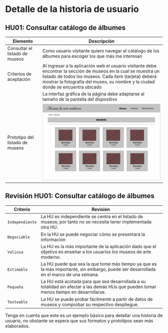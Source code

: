 # Detalle de la historia de usuario

## HU01: Consultar catálogo de álbumes

| Elemento                        | Descripción                                                                                                                                                                                                                                                 |
| ------------------------------- | ----------------------------------------------------------------------------------------------------------------------------------------------------------------------------------------------------------------------------------------------------------- |
| Consultar el listado de museos  | Como usuario visitante quiero navegar el catálogo de los álbumes para escoger los que más me interesan                                                                                                                                                      |
| Criterios de aceptación         | Al ingresar a la aplicación web el usuario visitante debe encontrar la sección de museos en la cual se muestra un listado de todos los museos. Cada ítem (tarjeta) deberá mostrar la fotografía del museo, su nombre y la ciudad donde se encuentra ubicado |
|                                 | La interfaz gráfica de la página debe adaptarse al tamaño de la pantalla del dispositivo                                                                                                                                                                    |
| Prototipo del listado de museos | ![Consultar listado de museos](../../assets/images/listadoMuseos.jpg)                                                                                                                                                                                       |


## Revisión HU01: Consultar catálogo de álbumes

| Criterio        | Revisión                                                                                                                                |
| --------------- | --------------------------------------------------------------------------------------------------------------------------------------- |
| `Independiente` | La HU es independiente se centra en el listado de museos; por tanto no se necesita tener implementada otra HU.                          |
| `Negociable`    | En la HU se puede negociar cómo se presentará la información                                                                            |
| `Valiosa`       | La HU es la más importante de la aplicación dado que el objetivo es enseñar a los usuarios los museos de arte moderno.                  |
| `Estimable`     | La HU puede que sea la que tome más tiempo ya que es la más importante, sin embargo, puede ser desarrollada en el marco de una semana.  |
| `Pequeña`       | La HU está acotada para que sea desarrollada a su totalidad sin afectar a las demás HUs que pueden tomar menos tiempo en desarrollarse. |
| `Testeable`     | La HU se puede probar fácilmente a partir de datos de museos y comprobar su respectivo despliegue.                                      |

Tenga en cuenta que este es un ejemplo básico para detallar una historia de usuario, no obstante se espera que sus formatos y prototipos sean más elaborados.
